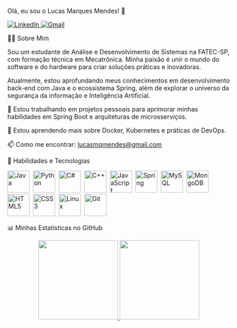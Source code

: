 Olá, eu sou o Lucas Marques Mendes! 👋
<p align="left">
<a href="https://www.google.com/search?q=https://www.linkedin.com/in/lucas-m-mendes" target="_blank">
<img src="https://www.google.com/search?q=https://img.shields.io/badge/LinkedIn-0077B5%3Fstyle%3Dfor-the-badge%26logo%3Dlinkedin%26logoColor%3Dwhite" alt="LinkedIn"/>
</a>
<a href="mailto:lucasmqmendes@gmail.com">
<img src="https://img.shields.io/badge/Gmail-D14836?style=for-the-badge&logo=gmail&logoColor=white" alt="Gmail"/>
</a>
</p>

👨‍💻 Sobre Mim
<p>
Sou um estudante de Análise e Desenvolvimento de Sistemas na FATEC-SP, com formação técnica em Mecatrônica. Minha paixão é unir o mundo do software e do hardware para criar soluções práticas e inovadoras.
</p>
<p>
Atualmente, estou aprofundando meus conhecimentos em desenvolvimento back-end com Java e o ecossistema Spring, além de explorar o universo da segurança da informação e Inteligência Artificial.
</p>

🔭 Estou trabalhando em projetos pessoais para aprimorar minhas habilidades em Spring Boot e arquiteturas de microsserviços.

🌱 Estou aprendendo mais sobre Docker, Kubernetes e práticas de DevOps.

📫 Como me encontrar: lucasmqmendes@gmail.com

🚀 Habilidades e Tecnologias
<p align="left">
<!-- Linguagens de Programação -->
<img src="https://www.google.com/search?q=https://cdn.jsdelivr.net/gh/devicons/devicon/icons/java/java-original-wordmark.svg" alt="Java" width="50" height="50"/>&nbsp;
<img src="https://www.google.com/search?q=https://cdn.jsdelivr.net/gh/devicons/devicon/icons/python/python-original-wordmark.svg" alt="Python" width="50" height="50"/>&nbsp;
<img src="https://www.google.com/search?q=https://cdn.jsdelivr.net/gh/devicons/devicon/icons/csharp/csharp-original.svg" alt="C#" width="50" height="50"/>&nbsp;
<img src="https://www.google.com/search?q=https://cdn.jsdelivr.net/gh/devicons/devicon/icons/cplusplus/cplusplus-original.svg" alt="C++" width="50" height="50"/>&nbsp;
<img src="https://www.google.com/search?q=https://cdn.jsdelivr.net/gh/devicons/devicon/icons/javascript/javascript-original.svg" alt="JavaScript" width="50" height="50"/>&nbsp;
<!-- Frameworks e Banco de Dados -->
<img src="https://www.google.com/search?q=https://cdn.jsdelivr.net/gh/devicons/devicon/icons/spring/spring-original-wordmark.svg" alt="Spring" width="50" height="50"/>&nbsp;
<img src="https://www.google.com/search?q=https://cdn.jsdelivr.net/gh/devicons/devicon/icons/mysql/mysql-original-wordmark.svg" alt="MySQL" width="50" height="50"/>&nbsp;
<img src="https://www.google.com/search?q=https://cdn.jsdelivr.net/gh/devicons/devicon/icons/mongodb/mongodb-original-wordmark.svg" alt="MongoDB" width="50" height="50"/>&nbsp;
<!-- Front-End -->
<img src="https://www.google.com/search?q=https://cdn.jsdelivr.net/gh/devicons/devicon/icons/html5/html5-original-wordmark.svg" alt="HTML5" width="50" height="50"/>&nbsp;
<img src="https://www.google.com/search?q=https://cdn.jsdelivr.net/gh/devicons/devicon/icons/css3/css3-original-wordmark.svg" alt="CSS3" width="50" height="50"/>&nbsp;
<!-- Sistemas e Ferramentas -->
<img src="https://www.google.com/search?q=https://cdn.jsdelivr.net/gh/devicons/devicon/icons/linux/linux-original.svg" alt="Linux" width="50" height="50"/>&nbsp;
<img src="https://www.google.com/search?q=https://cdn.jsdelivr.net/gh/devicons/devicon/icons/git/git-original-wordmark.svg" alt="Git" width="50" height="50"/>&nbsp;
</p>

📊 Minhas Estatísticas no GitHub
<p align="center">
<a href="https://github.com/LucasMarquesMd">
<img height="180em" src="https://www.google.com/search?q=https://github-readme-stats.vercel.app/api%3Fusername%3DLucasMarquesMd%26show_icons%3Dtrue%26theme%3Ddracula%26include_all_commits%3Dtrue%26count_private%3Dtrue"/>
<img height="180em" src="https://www.google.com/search?q=https://github-readme-stats.vercel.app/api/top-langs/%3Fusername%3DLucasMarquesMd%26layout%3Dcompact%26langs_count%3D7%26theme%3Ddracula"/>
</a>
</p>
